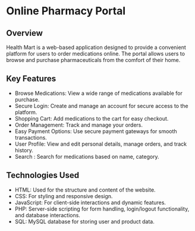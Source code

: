 # Online Pharmacy Portal

## Overview
Health Mart is a web-based application designed to provide a convenient platform for users to order medications online. The portal allows users to browse and purchase pharmaceuticals from the comfort of their home.

## Key Features

- Browse Medications: View a wide range of medications available for purchase.
- Secure Login: Create and manage an account for secure access to the platform.
- Shopping Cart: Add medications to the cart for easy checkout.
- Order Management: Track and manage your orders.
- Easy Payment Options: Use secure payment gateways for smooth transactions.
- User Profile: View and edit personal details, manage orders, and track history.
- Search : Search for medications based on name, category.
  
## Technologies Used
- HTML: Used for the structure and content of the website.
- CSS: For styling and responsive design.
- JavaScript: For client-side interactions and dynamic features.
- PHP: Server-side scripting for form handling, login/logout functionality, and database interactions.
- SQL: MySQL database for storing user and product data.
